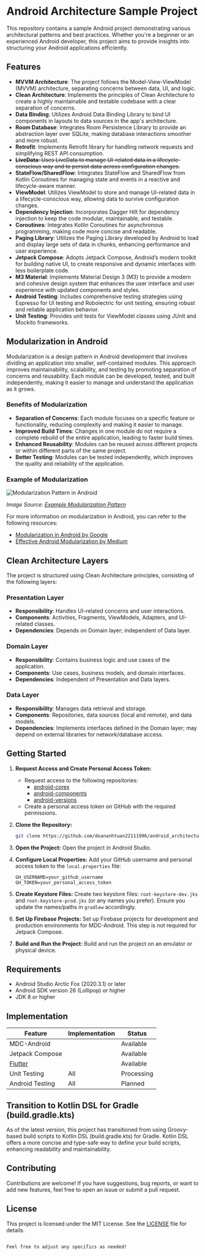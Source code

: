 # Android Architecture Sample Project

This repository contains a sample Android project demonstrating various architectural patterns and
best practices. Whether you're a beginner or an experienced Android developer, this project aims to
provide insights into structuring your Android applications efficiently.

## Features

- **MVVM Architecture**: The project follows the Model-View-ViewModel (MVVM) architecture,
  separating concerns between data, UI, and logic.
- **Clean Architecture**: Implements the principles of Clean Architecture to create a highly
  maintainable and testable codebase with a clear separation of concerns.
- **Data Binding**: Utilizes Android Data Binding Library to bind UI components in layouts to data
  sources in the app's architecture.
- **Room Database**: Integrates Room Persistence Library to provide an abstraction layer over
  SQLite, making database interactions smoother and more robust.
- **Retrofit**: Implements Retrofit library for handling network requests and simplifying REST API
  consumption.
- ~~**LiveData**: Uses LiveData to manage UI-related data in a lifecycle-conscious way and to
  persist data across configuration changes.~~
- **StateFlow/SharedFlow**: Integrates StateFlow and SharedFlow from Kotlin Coroutines for managing
  state and events in a reactive and lifecycle-aware manner.
- **ViewModel**: Utilizes ViewModel to store and manage UI-related data in a lifecycle-conscious
  way, allowing data to survive configuration changes.
- **Dependency Injection**: Incorporates Dagger Hilt for dependency injection to keep the code
  modular, maintainable, and testable.
- **Coroutines**: Integrates Kotlin Coroutines for asynchronous programming, making code more
  concise and readable.
- **Paging Library**: Utilizes the Paging Library developed by Android to load and display large
  sets of data in chunks, enhancing performance and user experience.
- **Jetpack Compose**: Adopts Jetpack Compose, Android’s modern toolkit for building native UI, to
  create responsive and dynamic interfaces with less boilerplate code.
- **M3 Material**: Implements Material Design 3 (M3) to provide a modern and cohesive design system
  that enhances the user interface and user experience with updated components and styles.
- **Android Testing**: Includes comprehensive testing strategies using Espresso for UI testing and
  Robolectric for unit testing, ensuring robust and reliable application behavior.
- **Unit Testing**: Provides unit tests for ViewModel classes using JUnit and Mockito frameworks.

## Modularization in Android

Modularization is a design pattern in Android development that involves dividing an application into
smaller, self-contained modules. This approach improves maintainability, scalability, and testing by
promoting separation of concerns and reusability. Each module can be developed, tested, and built
independently, making it easier to manage and understand the application as it grows.

### Benefits of Modularization

- **Separation of Concerns**: Each module focuses on a specific feature or functionality, reducing
  complexity and making it easier to manage.
- **Improved Build Times**: Changes in one module do not require a complete rebuild of the entire
  application, leading to faster build times.
- **Enhanced Reusability**: Modules can be reused across different projects or within different
  parts of the same project.
- **Better Testing**: Modules can be tested independently, which improves the quality and
  reliability of the application.

### Example of Modularization

![Modularization Pattern in Android](https://developer.android.com/topic/modularization)

*Image Source: [Example Modularization Pattern](https://developer.android.com/topic/modularization)*

For more information on modularization in Android, you can refer to the following resources:

- [Modularization in Android by Google](https://developer.android.com/topic/modularization)
- [Effective Android Modularization by Medium](https://medium.com/@nachare.reena8/android-app-modularization-and-adavantages-21d6755dd404)

## Clean Architecture Layers

The project is structured using Clean Architecture principles, consisting of the following layers:

### Presentation Layer

- **Responsibility**: Handles UI-related concerns and user interactions.
- **Components**: Activities, Fragments, ViewModels, Adapters, and UI-related classes.
- **Dependencies**: Depends on Domain layer; independent of Data layer.

### Domain Layer

- **Responsibility**: Contains business logic and use cases of the application.
- **Components**: Use cases, business models, and domain interfaces.
- **Dependencies**: Independent of Presentation and Data layers.

### Data Layer

- **Responsibility**: Manages data retrieval and storage.
- **Components**: Repositories, data sources (local and remote), and data models.
- **Dependencies**: Implements interfaces defined in the Domain layer; may depend on external
  libraries for network/database access.

## Getting Started

1. **Request Access and Create Personal Access Token:**
    - Request access to the following repositories:
        - [android-corex](https://github.com/doananhtuan22111996/android-corex)
        - [android-components](https://github.com/doananhtuan22111996/android-components)
        - [android-versions](https://github.com/doananhtuan22111996/android-versions)
    - Create a personal access token on GitHub with the required permissions.

2. **Clone the Repository:**
   ```bash
   git clone https://github.com/doananhtuan22111996/android_architecture.git
   ```

3. **Open the Project:**
   Open the project in Android Studio.

4. **Configure Local Properties:**
   Add your GitHub username and personal access token to the `local.properties` file:
   ```properties
   GH_USERNAME=your_github_username
   GH_TOKEN=your_personal_access_token
   ```

5. **Create Keystore Files:**
   Create two keystore files: `root-keystore-dev.jks` and `root-keystore-prod.jks` (or any names you
   prefer). Ensure you update the names/paths in `gradlew` accordingly.

6. **Set Up Firebase Projects:**
   Set up Firebase projects for development and production environments for MDC-Android. This step
   is not required for Jetpack Compose.

7. **Build and Run the Project:**
   Build and run the project on an emulator or physical device.

## Requirements

- Android Studio Arctic Fox (2020.3.1) or later
- Android SDK version 26 (Lollipop) or higher
- JDK 8 or higher

## Implementation

| Feature                                                                | Implementation | Status     |
|------------------------------------------------------------------------|----------------|------------|
| MDC-Android                                                            |                | Available  |
| Jetpack Compose                                                        |                | Available  |
| [Flutter](https://github.com/doananhtuan22111996/flutter_architecture) |                | Available  |
| Unit Testing                                                           | All            | Processing |
| Android Testing                                                        | All            | Planned    |

## Transition to Kotlin DSL for Gradle (build.gradle.kts)

As of the latest version, this project has transitioned from using Groovy-based build scripts to
Kotlin DSL (build.gradle.kts) for Gradle. Kotlin DSL offers a more concise and type-safe way to
define your build scripts, enhancing readability and maintainability.

## Contributing

Contributions are welcome! If you have suggestions, bug reports, or want to add new features, feel
free to open an issue or submit a pull request.

## License

This project is licensed under the MIT License. See the [LICENSE](LICENSE) file for details.

```

Feel free to adjust any specifics as needed!
